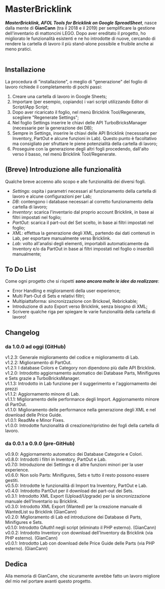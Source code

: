 # MasterBricklink
<b><i>MasterBricklink, AFOL Tools for Bricklink on Google SpreadSheet</b></i>, nasce dalla mente di <b>GianCann</b> (tra il 2018 e il 2019) per semplificare la gestione dell'inventario di mattoncini LEGO. Dopo aver ereditato il progetto, ho migliorato le funzionalità esistenti e ne ho introdotte di nuove, cercando di rendere la cartella di lavoro il più stand-alone possibile e fruibile anche ai meno pratici.<br></br>

## Installazione
La procedura di "installazione", o meglio di "generazione" del foglio di lavoro richiede il completamento di pochi passi:
1. Creare una cartella di lavoro in Google Sheets;
2. Importare (per esempio, copiando) i vari script utilizzando Editor di Script/App Script;
3. Dopo aver ricaricato il foglio, nel menù Bricklink Tool/Regenerate, scegliere "Regenerate Settings";
4. Nel foglio Settings inserire le chiavi delle API TurboBricksManager (necessarie per la generazione dei DB);
5. Sempre in Settings, inserire le chiavi delle API Bricklink (necessarie per Inventory, PartOut e alcune funzioni in Lab). Questo punto è facoltativo ma consigliato per sfruttare le piene potenzialità della cartella di lavoro;
6. Proseguire con la generazione degli altri fogli procedendo, dall'alto verso il basso, nel menù Bricklink Tool/Regenerate.

## (Breve) Introduzione alle funzionalità
Qualche breve accenno allo scopo e alle funzionalità dei diversi fogli.
* <i>Settings</i>: ospita i parametri necessari al funzionamento della cartella di lavoro e alcune configurazioni per Lab;
* <i>DB</i>: contengono i database necessari al corretto funzionamento della cartella di lavoro;
* <i>Inventory</i>: scarica l'inventario dal proprio account Bricklink, in base ai filtri impostati nel foglio;
* <i>PartOut</i>: scarica il part-out del Set scelto, in base ai filtri impostati nel foglio;
* <i>XML</i>: effettua la generazione degli XML, partendo dai dati contenuti in Lab, per esportare manualmente verso Bricklink.
* <i>Lab</i>: volto all'analisi degli elementi, importabili automaticamente da Inventory e/o da PartOut in base ai filtri impostati nel foglio o inseribili manualmente;


## To Do List
Come ogni progetto che si rispetti <b><i>sono ancora molte le idee da realizzare</b></i>:
* Error Handling e miglioramenti della user experience;
* Multi Part-Out di Sets e relativi filtri;
* Multipiattaforma: sincronizzazione con Brickowl, Rebrickable;
* Introduzione di auto Export verso Bricklink, senza bisogno di XML;
* Scrivere qualche riga per spiegare le varie funzionalità della cartella di lavoro!

## Changelog
### da 1.0.0 ad oggi (GitHub)
v1.2.3: Generale miglioramento del codice e miglioramento di Lab.<br>
v1.2.2: Miglioramento di PartOut.<br>
v1.2.1: I database Colors e Category non dipendono più dalle API Bricklink.<br>
v1.2.0: Introdotto aggiornamento automatico dei Database Parts, Minifigures e Sets grazie a TurboBricksManager.<br>
v1.1.3: Introdotto in Lab funzione per il suggerimento e l'aggiornamento dei prezzi <br>
v1.1.2: Aggiornamento minore di Lab.<br>
v1.1.1: Miglioramento delle performance degli Import. Aggiornamento minore di PartOut.<br>
v1.1.0: Miglioramento delle performance nella generazione degli XML e nel download delle Price Guide.<br>
v1.0.1: ReadMe e Minor Fixes.<br>
v1.0.0: Introdotte funzionalità di creazione/ripristino dei fogli della cartella di lavoro.<br>

### da 0.0.1 a 0.9.0 (pre-GitHub)
v0.9.0: Aggiornamento automatico dei Database Categorie e Colori.<br>
v0.8.0: Introdotti i filtri in Inventory, PartOut e Lab.<br>
v0.7.0: Introduzione dei Settings e di altre funzioni minori per la user experience.<br>
v0.6.0: Non solo Parts: Minifigures, Sets e tutto il resto possono essere gestiti.<br>
v0.5.0: Introdotte le funzionalità di Import tra Inventory, PartOut e Lab.<br>
v0.4.0: Introdotto PartOut per il download dei part-out dei Sets.<br>
v0.3.1: Introdotto XML Export (Upload/Upgrade) per la sincronizzazione manuale dell'Inventario su Bricklink.<br>
v0.3.0: Introdotto XML Export (Wanted) per la creazione manuale di WantedList su Bricklink (GianCann)<br>
v0.2.0: Miglioramento di Lab ed introduzione dei Database di Parts, Minifigures e Sets.<br>
v0.1.0: Introdotto OAuth1 negli script (eliminato il PHP esterno). (GianCann)<br>
v0.0.2: Introdotto Inventory con download dell'Inventory da Bricklink (via PHP esterno). (GianCann)<br>
v0.0.1: Introdotto Lab con download delle Price Guide delle Parts (via PHP esterno). (GianCann)<br>

## Dedica
Alla memoria di GianCann, che sicuramente avrebbe fatto un lavoro migliore del mio nel portare avanti questo progetto.